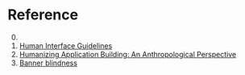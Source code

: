 # Reference

0. []()
0. [Human Interface Guidelines](https://developer.apple.com/design/human-interface-guidelines/guidelines/overview/)
0. [Humanizing Application Building: An Anthropological Perspective](http://melconway.com/Home/pdf/humanize.pdf)
0. [Banner blindness](https://en.wikipedia.org/wiki/Banner_blindness)

